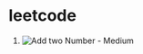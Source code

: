 # leetcode

1. ![Add two Number - Medium](https://github.com/turgayh/leetcode/tree/master/Add%20Two%20Numbers)

